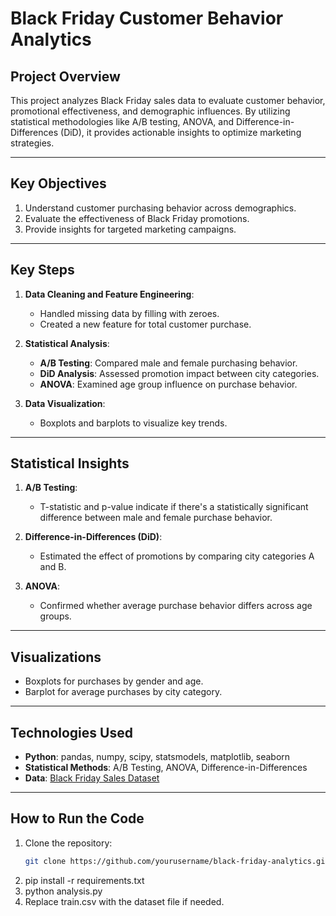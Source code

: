 # Black Friday Customer Behavior Analytics

## **Project Overview**
This project analyzes Black Friday sales data to evaluate customer behavior, promotional effectiveness, and demographic influences. By utilizing statistical methodologies like A/B testing, ANOVA, and Difference-in-Differences (DiD), it provides actionable insights to optimize marketing strategies.

---

## **Key Objectives**
1. Understand customer purchasing behavior across demographics.
2. Evaluate the effectiveness of Black Friday promotions.
3. Provide insights for targeted marketing campaigns.

---

## **Key Steps**
1. **Data Cleaning and Feature Engineering**:
   - Handled missing data by filling with zeroes.
   - Created a new feature for total customer purchase.

2. **Statistical Analysis**:
   - **A/B Testing**: Compared male and female purchasing behavior.
   - **DiD Analysis**: Assessed promotion impact between city categories.
   - **ANOVA**: Examined age group influence on purchase behavior.

3. **Data Visualization**:
   - Boxplots and barplots to visualize key trends.

---

## **Statistical Insights**
1. **A/B Testing**:
   - T-statistic and p-value indicate if there's a statistically significant difference between male and female purchase behavior.

2. **Difference-in-Differences (DiD)**:
   - Estimated the effect of promotions by comparing city categories A and B.

3. **ANOVA**:
   - Confirmed whether average purchase behavior differs across age groups.

---

## **Visualizations**
- Boxplots for purchases by gender and age.
- Barplot for average purchases by city category.

---

## **Technologies Used**
- **Python**: pandas, numpy, scipy, statsmodels, matplotlib, seaborn
- **Statistical Methods**: A/B Testing, ANOVA, Difference-in-Differences
- **Data**: [Black Friday Sales Dataset](https://www.kaggle.com/sdolezel/black-friday)

---

## **How to Run the Code**
1. Clone the repository:
   ```bash
   git clone https://github.com/yourusername/black-friday-analytics.git
2. pip install -r requirements.txt
3. python analysis.py
4. Replace train.csv with the dataset file if needed.

